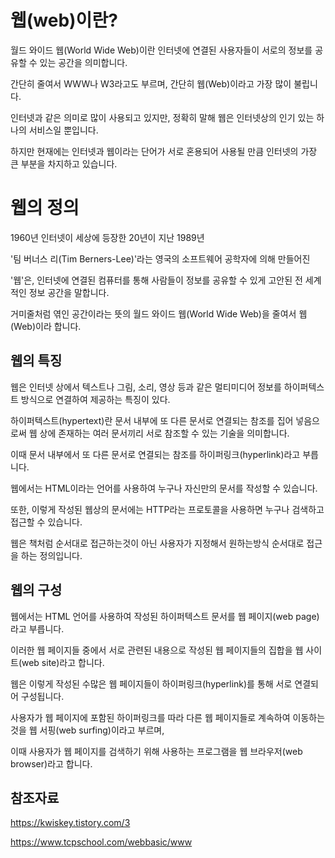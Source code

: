 웹(web)이란?
===

월드 와이드 웹(World Wide Web)이란 인터넷에 연결된 사용자들이 서로의 정보를 공유할 수 있는 공간을 의미합니다.

간단히 줄여서 WWW나 W3라고도 부르며, 간단히 웹(Web)이라고 가장 많이 불립니다.

인터넷과 같은 의미로 많이 사용되고 있지만, 정확히 말해 웹은 인터넷상의 인기 있는 하나의 서비스일 뿐입니다.

하지만 현재에는 인터넷과 웹이라는 단어가 서로 혼용되어 사용될 만큼 인터넷의 가장 큰 부분을 차지하고 있습니다.

웹의 정의
===

1960년 인터넷이 세상에 등장한 20년이 지난 1989년

'팀 버너스 리(Tim Berners-Lee)'라는 영국의 소프트웨어 공학자에 의해 만들어진

'웹'은, 인터넷에 연결된 컴퓨터를 통해 사람들이 정보를 공유할 수 있게 고안된 전 세계적인 정보 공간을 말합니다.

거미줄처럼 엮인 공간이라는 뜻의 월드 와이드 웹(World Wide Web)을 줄여서 웹(Web)이라 합니다.

웹의 특징
---

웹은 인터넷 상에서 텍스트나 그림, 소리, 영상 등과 같은 멀티미디어 정보를 하이퍼텍스트 방식으로 연결하여 제공하는 특징이 있다.

하이퍼텍스트(hypertext)란 문서 내부에 또 다른 문서로 연결되는 참조를 집어 넣음으로써 웹 상에 존재하는 여러 문서끼리 서로 참조할 수 있는 기술을 의미합니다.

이때 문서 내부에서 또 다른 문서로 연결되는 참조를 하이퍼링크(hyperlink)라고 부릅니다.

웹에서는 HTML이라는 언어를 사용하여 누구나 자신만의 문서를 작성할 수 있습니다.

또한, 이렇게 작성된 웹상의 문서에는 HTTP라는 프로토콜을 사용하면 누구나 검색하고 접근할 수 있습니다.

웹은 책처럼 순서대로 접근하는것이 아닌 사용자가 지정해서 원하는방식 순서대로 접근을 하는 정의입니다.

웹의 구성
---

웹에서는 HTML 언어를 사용하여 작성된 하이퍼텍스트 문서를 웹 페이지(web page)라고 부릅니다.

이러한 웹 페이지들 중에서 서로 관련된 내용으로 작성된 웹 페이지들의 집합을 웹 사이트(web site)라고 합니다.

웹은 이렇게 작성된 수많은 웹 페이지들이 하이퍼링크(hyperlink)를 통해 서로 연결되어 구성됩니다.

사용자가 웹 페이지에 포함된 하이퍼링크를 따라 다른 웹 페이지들로 계속하여 이동하는 것을 웹 서핑(web surfing)이라고 부르며, 

이때 사용자가 웹 페이지를  검색하기 위해 사용하는 프로그램을 웹 브라우저(web browser)라고 합니다.



참조자료
---

https://kwiskey.tistory.com/3

https://www.tcpschool.com/webbasic/www
